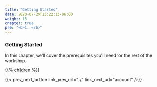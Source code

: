 ```yaml
---
title: "Getting Started"
date: 2020-07-29T13:22:15-06:00
weight: 15
chapter: true
pre: "<b>1. </b>"
---
```


### Getting Started

In this chapter, we'll cover the prerequisites you'll need for the rest of the workshop.

{{% children %}}

{{< prev_next_button link_prev_url="../" link_next_url="account" />}}